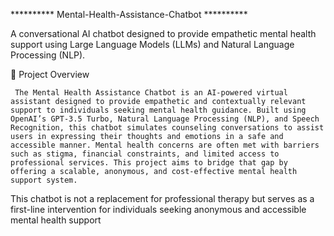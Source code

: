 ********** Mental-Health-Assistance-Chatbot **********

A conversational AI chatbot designed to provide empathetic mental health support using Large Language Models (LLMs) and Natural Language Processing (NLP).

📌 Project Overview

     The Mental Health Assistance Chatbot is an AI-powered virtual assistant designed to provide empathetic and contextually relevant support to individuals seeking mental health guidance. Built using OpenAI’s GPT-3.5 Turbo, Natural Language Processing (NLP), and Speech Recognition, this chatbot simulates counseling conversations to assist users in expressing their thoughts and emotions in a safe and accessible manner. Mental health concerns are often met with barriers such as stigma, financial constraints, and limited access to professional services. This project aims to bridge that gap by offering a scalable, anonymous, and cost-effective mental health support system.
         
This chatbot is not a replacement for professional therapy but serves as a first-line intervention for individuals seeking anonymous and accessible mental health support
